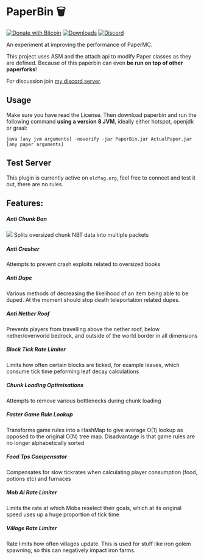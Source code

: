 # PaperBin 🗑️
[![Donate with Bitcoin](https://en.cryptobadges.io/badge/small/12fApkUEecKA8UP6PAiNrGP1d2mvr1XXk9)](https://en.cryptobadges.io/donate/12fApkUEecKA8UP6PAiNrGP1d2mvr1XXk9)
[![Downloads](https://img.shields.io/github/downloads/cookiedragon234/paperbin/total?logo=github&logoColor=white)](https://github.com/cookiedragon234/PaperBin/releases/latest)
[![Discord](https://img.shields.io/discord/658373639137132595?logo=discord&logoColor=white)](https://discord.gg/9wA2G8E)

An experiment at improving the performance of PaperMC. 

This project uses ASM and the attach api to modify Paper classes as they are defined.
Because of this paperbin can even **be run on top of other paperforks**!

For discussion join [my discord server](https://www.discord.gg/MaqN7gA).

## Usage
Make sure you have read the License.
Then download paperbin and run the following command **using a version 8 JVM**, ideally either hotspot, openjdk or graal:
```
java [any jvm arguments] -noverify -jar PaperBin.jar ActualPaper.jar [any paper arguments]
```

## Test Server
This plugin is currently active on `oldfag.org`, feel free to connect and test it out, there are no rules.

## Features:

##### Anti Chunk Ban
![](https://i.binclub.dev/ka562q74.png)
Splits oversized chunk NBT data into multiple packets

##### Anti Crasher
Attempts to prevent crash exploits related to oversized books

##### Anti Dupe
Various methods of decreasing the likelihood of an item being able to be duped. At the moment should stop death 
teleportation related dupes.

##### Anti Nether Roof
Prevents players from travelling above the nether roof, below nether/overworld bedrock, and outside of the world border
in all dimensions

##### Block Tick Rate Limiter
Limits how often certain blocks are ticked, for example leaves, which consume tick time peforming leaf decay
calculations

##### Chunk Loading Optimisations
Attempts to remove various bottlenecks during chunk loading

##### Faster Game Rule Lookup
Transforms game rules into a HashMap to give average O(1) lookup as opposed to the original O(N) tree map. Disadvantage
is that game rules are no longer alphabetically sorted

##### Food Tps Compensator
Compensates for slow tickrates when calculating player consumption (food, potions etc) and furnaces

##### Mob Ai Rate Limiter
Limits the rate at which Mobs reselect their goals, which at its original speed uses up a huge proportion of tick time

##### Village Rate Limiter
Rate limits how often villages update. This is used for stuff like iron golem spawning, so this can negatively impact
iron farms.
